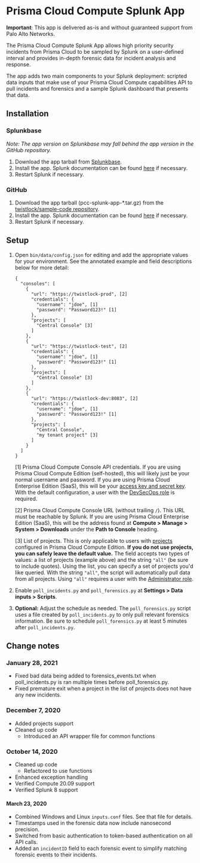 # Prisma Cloud Compute Splunk App

**Important**: This app is delivered as-is and without guaranteed support from Palo Alto Networks.

The Prisma Cloud Compute Splunk App allows high priority security incidents from Prisma Cloud to be sampled by Splunk on a user-defined interval and provides in-depth forensic data for incident analysis and response.

The app adds two main components to your Splunk deployment: scripted data inputs that make use of your Prisma Cloud Compute capabilities API to pull incidents and forensics and a sample Splunk dashboard that presents that data.

## Installation
### Splunkbase
_Note: The app version on Splunkbase may fall behind the app version in the GitHub repository._
1. Download the app tarball from [Splunkbase](https://splunkbase.splunk.com/app/4555).
2. Install the app. Splunk documentation can be found [here](https://docs.splunk.com/Documentation/AddOns/released/Overview/Installingadd-ons) if necessary.
3. Restart Splunk if necessary.

### GitHub
1. Download the app tarball (pcc-splunk-app-*.tar.gz) from the [twistlock/sample-code repository](https://github.com/twistlock/sample-code/tree/master/siem/splunk).
2. Install the app. Splunk documentation can be found [here](https://docs.splunk.com/Documentation/AddOns/released/Overview/Installingadd-ons) if necessary.
3. Restart Splunk if necessary.

## Setup
1. Open `bin/data/config.json` for editing and add the appropriate values for your environment. See the annotated example and field descriptions below for more detail:
    ```
    {
      "consoles": [
        {
          "url": "https://twistlock-prod", [2]
          "credentials": {
            "username": "jdoe", [1]
            "password": "Password123!" [1]
          },
          "projects": [
            "Central Console" [3]
          ]
        },
        {
          "url": "https://twistlock-test", [2]
          "credentials": {
            "username": "jdoe", [1]
            "password": "Password123!" [1]
          },
          "projects": [
            "Central Console" [3]
          ]
        },
        {
          "url": "https://twistlock-dev:8083", [2]
          "credentials": {
            "username": "jdoe", [1]
            "password": "Password123!" [1]
          },
          "projects": [
            "Central Console",
            "my tenant project" [3]
          ]
        }
      ]
    }
    ```

    [1] Prisma Cloud Compute Console API credentials. If you are using Prisma Cloud Compute Edition (self-hosted), this will likely just be your normal username and password. If you are using Prisma Cloud Enterprise Edition (SaaS), this will be your [access key and secret key](https://docs.twistlock.com/docs/enterprise_edition/authentication/access_keys.html#provisioning-access-keys). With the default configuration, a user with the [DevSecOps role](https://docs.twistlock.com/docs/compute_edition/authentication/user_roles.html#devsecops-user) is required.

    [2] Prisma Cloud Compute Console URL (without trailing `/`). This URL must be reachable by Splunk. If you are using Prisma Cloud Enterprise Edition (SaaS), this will be the address found at **Compute > Manage > System > Downloads** under the **Path to Console** heading.

    [3] List of projects. This is only applicable to users with [projects](https://docs.twistlock.com/docs/compute_edition/deployment_patterns/projects.html) configured in Prisma Cloud Compute Edition. **If you do not use projects, you can safely leave the default value.** The field accepts two types of values: a list of projects (example above) and the string `"all"` (be sure to include quotes). Using the list, you can specify a set of projects you'd like queried. With the string `"all"`, the script will automatically pull data from all projects. Using `"all"` requires a user with the [Administrator role](https://docs.twistlock.com/docs/compute_edition/authentication/user_roles.html#administrator).

2. Enable `poll_incidents.py` and `poll_forensics.py` at **Settings > Data inputs > Scripts**.

3. **Optional:** Adjust the schedule as needed. The `poll_forensics.py` script uses a file created by `poll_incidents.py` to only pull relevant forensics information. Be sure to schedule `poll_forensics.py` at least 5 minutes after `poll_incidents.py`.

## Change notes
### January 28, 2021
- Fixed bad data being added to forensics_events.txt when poll_incidents.py is ran multiple times before poll_forensics.py.
- Fixed premature exit when a project in the list of projects does not have any new incidents.

### December 7, 2020
- Added projects support
- Cleaned up code
  - Introduced an API wrapper file for common functions

### October 14, 2020
- Cleaned up code
  - Refactored to use functions
- Enhanced exception handling
- Verified Compute 20.09 support
- Verified Splunk 8 support

#### March 23, 2020
- Combined Windows and Linux `inputs.conf` files. See that file for details.
- Timestamps used in the forensic data now include nanosecond precision.
- Switched from basic authentication to token-based authentication on all API calls.
- Added an `incidentID` field to each forensic event to simplify matching forensic events to their incidents.
